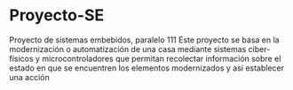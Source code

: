 # Proyecto-SE
Proyecto de sistemas embebidos, paralelo 111
Este proyecto se basa en la modernización o automatización de una casa mediante sistemas ciber-físicos y microcontroladores que permitan recolectar información sobre el estado en que se encuentren los elementos modernizados y así establecer una acción
